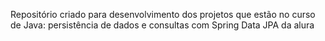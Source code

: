 Repositório criado para desenvolvimento dos projetos que estão no curso de
Java: persistência de dados e consultas com Spring Data JPA da alura

